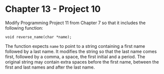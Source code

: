 # Chapter 13 - Project 10

Modify Programming Project 11 from Chapter 7 so that it includes the following function:  

```
void reverse_name(char *name);
```

The function expects `name` to point to a string containing a first name followed by a last name. It modifies the string so that the last name comes first, followed by a comma, a space, the first initial and a period. The original string may contain extra spaces before the first name, between the first and last names and after the last name.  
